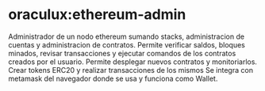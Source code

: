 # oraculux:ethereum-admin

Administrador de un nodo ethereum sumando stacks, administracion de cuentas y administracion de contratos.
Permite verificar saldos, bloques minados, revisar transacciones y ejecutar comandos de los contratos creados por el usuario. Permite desplegar nuevos contratos y monitoriarlos. Crear tokens ERC20 y realizar transacciones de los mismos
Se integra con metamask del navegador donde se usa y funciona como Wallet.


